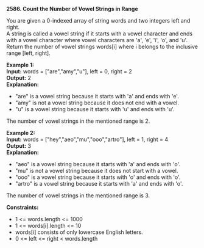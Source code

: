 **2586. Count the Number of Vowel Strings in Range**

You are given a 0-indexed array of string words and two integers left and right.  
A string is called a vowel string if it starts with a vowel character and ends with a vowel character where vowel characters are 'a', 'e', 'i', 'o', and 'u'.  
Return the number of vowel strings words[i] where i belongs to the inclusive range [left, right].  

**Example 1:**  
**Input:** words = ["are","amy","u"], left = 0, right = 2  
**Output:** 2  
**Explanation:**  
- "are" is a vowel string because it starts with 'a' and ends with 'e'.
- "amy" is not a vowel string because it does not end with a vowel.
- "u" is a vowel string because it starts with 'u' and ends with 'u'.  

The number of vowel strings in the mentioned range is 2.

**Example 2:**  
**Input:** words = ["hey","aeo","mu","ooo","artro"], left = 1, right = 4  
**Output:** 3  
**Explanation:**  
- "aeo" is a vowel string because it starts with 'a' and ends with 'o'.
- "mu" is not a vowel string because it does not start with a vowel.
- "ooo" is a vowel string because it starts with 'o' and ends with 'o'.
- "artro" is a vowel string because it starts with 'a' and ends with 'o'. 

The number of vowel strings in the mentioned range is 3.

**Constraints:**
- 1 <= words.length <= 1000
- 1 <= words[i].length <= 10
- words[i] consists of only lowercase English letters.
- 0 <= left <= right < words.length